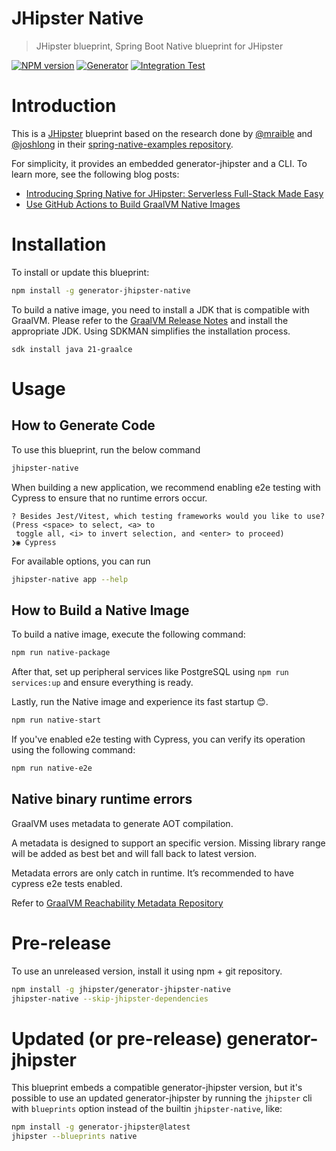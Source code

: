# JHipster Native

> JHipster blueprint, Spring Boot Native blueprint for JHipster

[![NPM version][npm-image]][npm-url]
[![Generator][github-generator-image]][github-generator-url]
[![Integration Test][github-samples-image]][github-samples-url]

# Introduction

This is a [JHipster](https://www.jhipster.tech/) blueprint based on the research done by [@mraible](https://github.com/mraible) and [@joshlong](https://github.com/joshlong) in their [spring-native-examples repository](https://github.com/mraible/spring-native-examples).

For simplicity, it provides an embedded generator-jhipster and a CLI. To learn more, see the following blog posts:

- [Introducing Spring Native for JHipster: Serverless Full-Stack Made Easy](https://developer.okta.com/blog/2022/03/03/spring-native-jhipster)
- [Use GitHub Actions to Build GraalVM Native Images](https://developer.okta.com/blog/2022/04/22/github-actions-graalvm)

# Installation

To install or update this blueprint:

```bash
npm install -g generator-jhipster-native
```

To build a native image, you need to install a JDK that is compatible with GraalVM. Please refer to the [GraalVM Release Notes](https://www.graalvm.org/release-notes/) and install the appropriate JDK. Using SDKMAN simplifies the installation process.

```
sdk install java 21-graalce
```

# Usage

## How to Generate Code

To use this blueprint, run the below command

```bash
jhipster-native
```

When building a new application, we recommend enabling e2e testing with Cypress to ensure that no runtime errors occur.

```
? Besides Jest/Vitest, which testing frameworks would you like to use? (Press <space> to select, <a> to
 toggle all, <i> to invert selection, and <enter> to proceed)
❯◉ Cypress
```

For available options, you can run

```bash
jhipster-native app --help
```

## How to Build a Native Image

To build a native image, execute the following command:

```bash
npm run native-package
```

After that, set up peripheral services like PostgreSQL using `npm run services:up` and ensure everything is ready.

Lastly, run the Native image and experience its fast startup 😊.

```bash
npm run native-start
```

If you've enabled e2e testing with Cypress, you can verify its operation using the following command:

```bash
npm run native-e2e
```

## Native binary runtime errors

GraalVM uses metadata to generate AOT compilation.

A metadata is designed to support an specific version. Missing library range will be added as best bet and will fall back to latest version.

Metadata errors are only catch in runtime. It’s recommended to have cypress e2e tests enabled.

Refer to [GraalVM Reachability Metadata Repository](https://github.com/oracle/graalvm-reachability-metadata/)

# Pre-release

To use an unreleased version, install it using npm + git repository.

```bash
npm install -g jhipster/generator-jhipster-native
jhipster-native --skip-jhipster-dependencies
```

# Updated (or pre-release) generator-jhipster

This blueprint embeds a compatible generator-jhipster version, but it's possible to use an updated generator-jhipster by running the `jhipster` cli with `blueprints` option instead of the builtin `jhipster-native`, like:

```bash
npm install -g generator-jhipster@latest
jhipster --blueprints native
```

[npm-image]: https://img.shields.io/npm/v/generator-jhipster-native.svg
[npm-url]: https://npmjs.org/package/generator-jhipster-native
[github-generator-image]: https://github.com/jhipster/generator-jhipster-native/actions/workflows/generator.yml/badge.svg
[github-generator-url]: https://github.com/jhipster/generator-jhipster-native/actions/workflows/generator.yml
[github-samples-image]: https://github.com/jhipster/generator-jhipster-native/actions/workflows/samples.yml/badge.svg
[github-samples-url]: https://github.com/jhipster/generator-jhipster-native/actions/workflows/samples.yml
